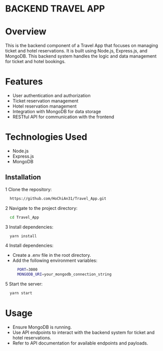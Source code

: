 
# BACKEND TRAVEL APP


# Overview
This is the backend component of a Travel App that focuses on managing ticket and hotel reservations. It is built using Node.js, Express.js, and MongoDB. This backend system handles the logic and data management for ticket and hotel bookings.

# Features
- User authentication and authorization
- Ticket reservation management
- Hotel reservation management
- Integration with MongoDB for data storage
- RESTful API for communication with the frontend
# Technologies Used
- Node.js
- Express.js
- MongoDB

## Installation

1 Clone the repository:

```bash
  https://github.com/HoChiAn31/Travel_App.git
```
2 Navigate to the project directory:

```bash
  cd Travel_App
```
3 Install dependencies:

```bash
  yarn install
```
4 Install dependencies:
- Create a .env file in the root directory.
- Add the following environment variables:
  ```bash
    PORT=3000
    MONGODB_URI=your_mongodb_connection_string
  ```
5 Start the server:

```bash
  yarn start
```

# Usage
- Ensure MongoDB is running.
- Use API endpoints to interact with the backend system for ticket and hotel reservations.
- Refer to API documentation for available endpoints and payloads.
